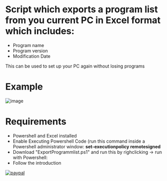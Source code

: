 # Script which exports a program list from you current PC in Excel format which includes:
- Program name
- Program version
- Modification Date

This can be used to set up your PC again without losing programs

# Example 
![image](https://user-images.githubusercontent.com/76947467/122812254-c03aaa00-d2d1-11eb-8a35-3f30782abb1d.png)

# Requirements
- Powershell and Excel installed
- Enable Executing Powershell Code (run this command inside a Powershell administrator window: <b>set-executionpolicy remotesigned</b>
- Download "ExportProgrammlist.ps1" and run this by righclicking -> run with Powershell: 
- Follow the introduction

[![paypal](https://www.paypalobjects.com/en_US/i/btn/btn_donateCC_LG.gif)](https://www.paypal.com/paypalme/hmanuel02?)

